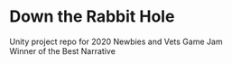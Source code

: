 # Down the Rabbit Hole

Unity project repo for 2020 Newbies and Vets Game Jam\
Winner of the Best Narrative

